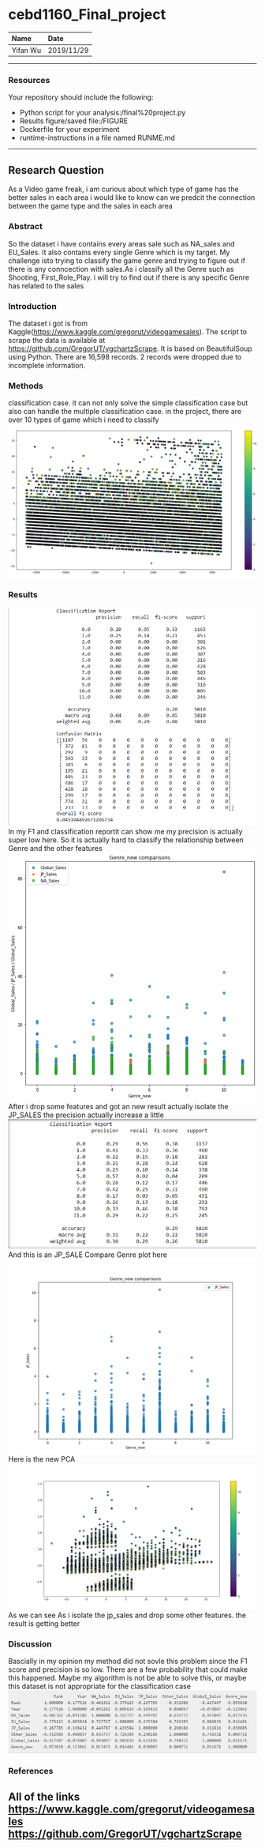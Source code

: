 # cebd1160_Final_project


| Name | Date |
|:-------|:---------------|
|Yifan Wu |2019/11/29|

-----

### Resources
Your repository should include the following:

- Python script for your analysis:/final%20project.py
- Results figure/saved file:/FIGURE
- Dockerfile for your experiment
- runtime-instructions in a file named RUNME.md

-----

## Research Question

As a Video game freak, i am curious about which type of game has the better sales in each area
i would like to know can we predcit the connection between the game type and the sales in each area

### Abstract

So the dataset i have contains every areas sale such as NA_sales
and EU_Sales. It also contains every single Genre which is my
target. My challenge isto trying to classify the game genre and 
trying to figure out if there is any conncection with sales.As i classify all the Genre such as Shooting, First_Role_Play. 
i will try to find out if there is any specific Genre has related to the sales


### Introduction

The dataset i got is from Kaggle(https://www.kaggle.com/gregorut/videogamesales).
The script to scrape the data is available at https://github.com/GregorUT/vgchartzScrape. 
It is based on BeautifulSoup using Python. There are 16,598 records. 2 records were dropped due to incomplete information.

### Methods

classification case.
it can not only solve the simple classification case but also can handle the multiple classification case.
in the project, there are over 10 types of game which i need to classify
![PCA](https://github.com/Adouken133/final_project/blob/master/FIGURE/PCA.png)



### Results
![Report](https://github.com/Adouken133/final_project/blob/master/FIGURE/Report.png)
In my F1 and classification reportit can show me my precision is actually super low here. So it is actually hard to classify the relationship between Genre and the other features
![compare](https://github.com/Adouken133/final_project/blob/master/FIGURE/Comparsion_image.png)
After i drop some features and got an new result actually isolate the JP_SALES the precision actually increase a little 
![new_report](https://github.com/Adouken133/final_project/blob/master/FIGURE/new_report.png)
And this is an JP_SALE Compare Genre plot here 
![new_compare](https://github.com/Adouken133/final_project/blob/master/FIGURE/NEW_COMPARE.png)
Here is the new PCA 
![new_PCA](https://github.com/Adouken133/final_project/blob/master/FIGURE/PCA_AFTER_NEW_EXPLOATION.png)
As we can see As i isolate the jp_sales and drop some other features. the result is getting better 




### Discussion
Bascially in my opinion my method did not sovle this problem since the F1 score and precision is so low. There are a few probability that could make this happened. Maybe my algorithm is not be able to solve this, or maybe this dataset is not appropriate for the classification case
![corr](https://github.com/Adouken133/final_project/blob/master/FIGURE/corr.png)

### References
All of the links
https://www.kaggle.com/gregorut/videogamesales
https://github.com/GregorUT/vgchartzScrape
-------
